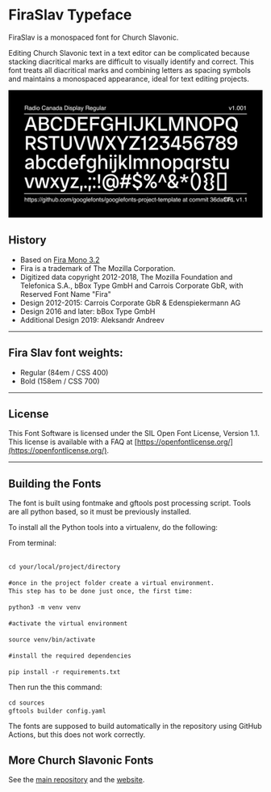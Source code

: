 # FiraSlav Typeface

FiraSlav is a monospaced font for Church Slavonic.

Editing Church Slavonic text in a text editor can be complicated because
stacking diacritical marks are difficult to visually identify and correct.
This font treats all diacritical marks and combining letters as spacing
symbols and maintains a monospaced appearance, ideal for text editing projects.

![Sample Image](documentation/image2.png)

## History

- Based on [Fira Mono 3.2](https://github.com/bBoxType/FiraSans)
- Fira is a trademark of The Mozilla Corporation.
- Digitized data copyright 2012-2018, The Mozilla Foundation and Telefonica S.A., bBox Type GmbH and Carrois Corporate GbR, with Reserved Font Name "Fira" 
- Design 2012-2015: Carrois Corporate GbR & Edenspiekermann AG
- Design 2016 and later: bBox Type GmbH
- Additional Design 2019: Aleksandr Andreev

_ _ _ _ _ _ _ _ _ _ _ _ _ _ _ _ _ _ _ _

## Fira Slav font weights:

* Regular 		(84em / CSS 400)
* Bold  		(158em / CSS 700)
_ _ _ _ _ _ _ _ _ _ _ _ _ _ _ _ _ _ _ _

## License

This Font Software is licensed under the SIL Open Font License,
Version 1.1. This license is available with a FAQ at
[https://openfontlicense.org/](https://openfontlicense.org/).
_ _ _ _ _ _ _ _ _ _ _ _ _ _ _ _ _ _ _ _

## Building the Fonts

The font is built using fontmake and gftools post processing script. Tools are all python based, so it must be previously installed.

To install all the Python tools into a virtualenv, do the following:

From terminal:

```

cd your/local/project/directory

#once in the project folder create a virtual environment. 
This step has to be done just once, the first time:

python3 -m venv venv

#activate the virtual environment

source venv/bin/activate

#install the required dependencies

pip install -r requirements.txt

```

Then run the this command:

```
cd sources
gftools builder config.yaml
```

The fonts are supposed to build automatically in the repository 
using GitHub Actions, but this does not work correctly.

## More Church Slavonic Fonts

See the [main repository](https://github.com/typiconman/fonts-cu/issues) and the [website](https://sci.ponomar.net/fonts.html).
